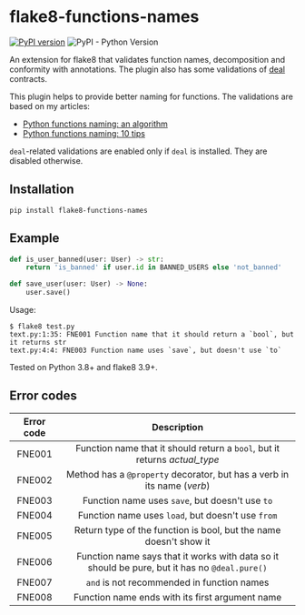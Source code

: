 # flake8-functions-names

[![PyPI version](https://badge.fury.io/py/flake8-functions-names.svg)](https://badge.fury.io/py/flake8-functions-names)
![PyPI - Python Version](https://img.shields.io/pypi/pyversions/flake8-functions-names)

An extension for flake8 that validates function names, decomposition and
conformity with annotations. The plugin also has some validations
of [deal](https://github.com/life4/deal) contracts.

This plugin helps to provide better naming for functions.
The validations are based on my articles:

- [Python functions naming: an algorithm](https://melevir.medium.com/python-functions-naming-the-algorithm-74320a18278d)
- [Python functions naming: 10 tips](https://melevir.medium.com/python-functions-naming-tips-376f12549f9)

`deal`-related validations are enabled only if `deal` is installed.
They are disabled otherwise.

## Installation

```terminal
pip install flake8-functions-names
```

## Example

```python
def is_user_banned(user: User) -> str:
    return 'is_banned' if user.id in BANNED_USERS else 'not_banned'

def save_user(user: User) -> None:
    user.save()
```

Usage:

```terminal
$ flake8 test.py
text.py:1:35: FNE001 Function name that it should return a `bool`, but it returns str
text.py:4:4: FNE003 Function name uses `save`, but doesn't use `to`
```

Tested on Python 3.8+ and flake8 3.9+.

## Error codes

| Error code |                     Description          |
|:----------:|:----------------------------------------:|
|   FNE001   | Function name that it should return a `bool`, but it returns *actual_type* |
|   FNE002   | Method has a `@property` decorator, but has a verb in its name (*verb*) |
|   FNE003   | Function name uses `save`, but doesn't use `to` |
|   FNE004   | Function name uses `load`, but doesn't use `from` |
|   FNE005   | Return type of the function is bool, but the name doesn't show it |
|   FNE006   | Function name says that it works with data so it should be pure, but it has no `@deal.pure()` |
|   FNE007   | `and` is not recommended in function names |
|   FNE008   | Function name ends with its first argument name |
